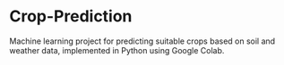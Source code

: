 # Crop-Prediction
Machine learning project for predicting suitable crops based on soil and weather data, implemented in Python using Google Colab.
